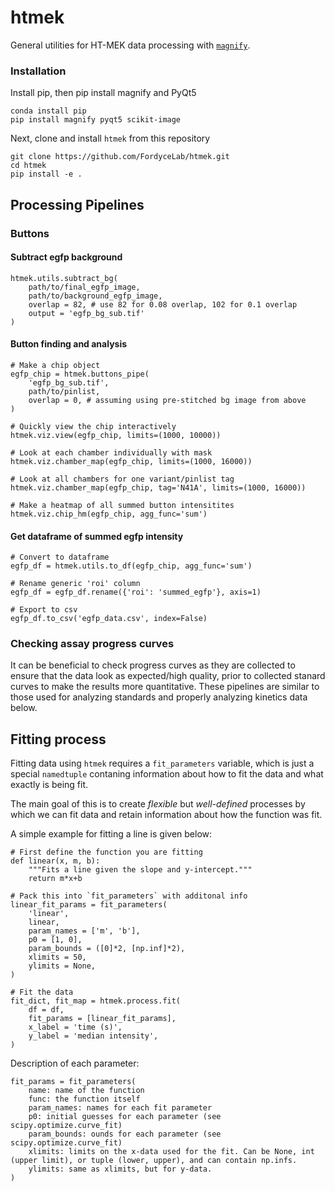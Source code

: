 # htmek
General utilities for HT-MEK data processing with [`magnify`](https://github.com/FordyceLab/magnify).

### Installation
Install pip, then pip install magnify and PyQt5
```
conda install pip
pip install magnify pyqt5 scikit-image
```
Next, clone and install `htmek` from this repository
```
git clone https://github.com/FordyceLab/htmek.git
cd htmek
pip install -e .
```

## Processing Pipelines
### Buttons
#### Subtract egfp background
```
htmek.utils.subtract_bg(
    path/to/final_egfp_image,
    path/to/background_egfp_image,
    overlap = 82, # use 82 for 0.08 overlap, 102 for 0.1 overlap
    output = 'egfp_bg_sub.tif'
)
```

#### Button finding and analysis
```
# Make a chip object
egfp_chip = htmek.buttons_pipe(
    'egfp_bg_sub.tif',
    path/to/pinlist,
    overlap = 0, # assuming using pre-stitched bg image from above
)

# Quickly view the chip interactively
htmek.viz.view(egfp_chip, limits=(1000, 10000))

# Look at each chamber individually with mask
htmek.viz.chamber_map(egfp_chip, limits=(1000, 16000))

# Look at all chambers for one variant/pinlist tag
htmek.viz.chamber_map(egfp_chip, tag='N41A', limits=(1000, 16000))

# Make a heatmap of all summed button intensitites
htmek.viz.chip_hm(egfp_chip, agg_func='sum')
```

#### Get dataframe of summed egfp intensity
```
# Convert to dataframe
egfp_df = htmek.utils.to_df(egfp_chip, agg_func='sum')

# Rename generic 'roi' column
egfp_df = egfp_df.rename({'roi': 'summed_egfp'}, axis=1)

# Export to csv
egfp_df.to_csv('egfp_data.csv', index=False)
```

### Checking assay progress curves
It can be beneficial to check progress curves as they are collected to ensure that the data look as expected/high quality, prior to collected stanard curves to make the results more quantitative. These pipelines are similar to those used for analyzing standards and properly analyzing kinetics data below.

## Fitting process
Fitting data using `htmek` requires a `fit_parameters` variable, which is just a special `namedtuple` contaning information about how to fit the data and what exactly is being fit.

The main goal of this is to create _flexible_ but _well-defined_ processes by which we can fit data and retain information about how the function was fit.

A simple example for fitting a line is given below:
```
# First define the function you are fitting
def linear(x, m, b):
    """Fits a line given the slope and y-intercept."""
    return m*x+b

# Pack this into `fit_parameters` with additonal info
linear_fit_params = fit_parameters(
    'linear',
    linear,
    param_names = ['m', 'b'],
    p0 = [1, 0], 
    param_bounds = ([0]*2, [np.inf]*2),
    xlimits = 50,
    ylimits = None,
)

# Fit the data
fit_dict, fit_map = htmek.process.fit(
    df = df,
    fit_params = [linear_fit_params],
    x_label = 'time (s)',
    y_label = 'median intensity',
)
```

Description of each parameter:
```
fit_params = fit_parameters(
    name: name of the function
    func: the function itself
    param_names: names for each fit parameter
    p0: initial guesses for each parameter (see scipy.optimize.curve_fit)
    param_bounds: ounds for each parameter (see scipy.optimize.curve_fit)
    xlimits: limits on the x-data used for the fit. Can be None, int (upper limit), or tuple (lower, upper), and can contain np.infs.
    ylimits: same as xlimits, but for y-data.
)
